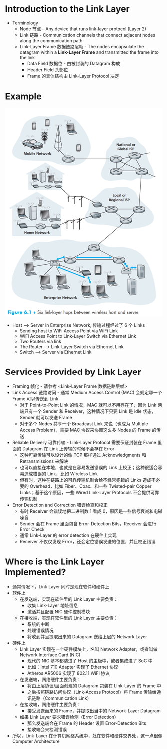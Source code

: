 # Introduction to the Link Layer

+ Terminology 
  + Node 节点 - Any device that runs link-layer protocol (Layer 2)
  + Link 链路 - Communication channels that connect adjacent nodes along the communication path
  + Link-Layer Frame 数据链路层帧 - The nodes encapsulate the datagram within a **Link-Layer Frame** and transmitted the frame into the link
    + Data Field 数据位 - 由被封装的 Datagram 构成
    + Header Field 头部位 
    + Frame 的具体结构由 Link-Layer Protocol 决定



# Example

![Link-Layer Example between host and server](https://raw.githubusercontent.com/sean25xiao/yxiaoNotes-pic/main/Link-Layer%20Example%20between%20host%20and%20server.PNG)

+ Host --> Server in Enterprise Network, 传输过程经过了 6 个 Links
  + Sending host to WiFi Access Point via WiFi Link
  + WiFi Access Point to Link-Layer Switch via Ethernet Link
  + Two Routers via link
  + The Router --> Link-Layer Switch via Ethernet Link
  + Switch --> Server via Ethernet Link



# Services Provided by Link Layer

+ Framing 帧化 - 请参考 <Link-Layer Frame 数据链路层帧>
+ Link Access 链路访问 - 通常 Medium Access Control (MAC) 会规定哪一个 Frame 可以传送到 Link
  + 对于 Point-to-Point Link 的情况，MAC 就可以不用存在了，因为 Link 两端只有一个 Sender 和 Receiver，这种情况下只要 Link 是 idle 状态，Sender 就可以发送 Frame
  + 对于多个 Nodes 共享一个 Broadcast Link 来说（也成为 Multiple Access Problem），需要 MAC 协议来协调这么多 Nodes 的 Frame 的传送
+ Reliable Delivery 可靠传输 - Link-Layer Protocol 需要保证封装在 Frame 里面的 Datagram 在 Link 上传输的时候不会存在 Error
  + 这种可靠传输可以设计的像 TCP 那样通过 Acknowledgments 和 Retransmissions 来解决
  + 也可以直接在本地，也就是在容易发送错误的 Link 上校正；这种很适合容易造成错误的 Link，比如 Wireless Link
  + 但有时，这种在链路上的可靠传输机制会给不经常犯错的 Links 造成不必要的 Overhead，比如 Fiber、Coax、和一些 Twisted-pair Copper Links；基于这个原因，一些 Wired Link-Layer Protocols 不会提供可靠传输机制
+ Error Detection and Correction 错误检查和校正
  + 有时 Receiver 会错误地把二进制数 1 看成 0，原因是一些信号衰减和电磁噪音
  + Sender 会在 Frame 里面包含 Error-Detection Bits，Receiver 会进行 Error Check
  + 通常 Link-Layer 的 error detection 在硬件上实现
  + Receiver 不仅仅发现 Error，还会定位错误发送的位置，并且校正错误



# Where is the Link Layer Implemented?

+ 通常情况下，Link Layer 同时是现在软件和硬件上
+ 软件上
  + 在发送端，实现在软件里的 Link Layer 主要负责：
    + 收集 Link-Layer 地址信息
    + 激活并且配置 NIC 硬件控制模块
  + 在接收端，实现在软件里的 Link Layer 主要负责：
    + 系统的中断
    + 处理错误情况
    + 将收到并且提取出来的 Datagram 送给上层的 Network Layer
+ 硬件上
  + Link Layer 实现在一个硬件模块上，名叫 Network Adapter，或者叫做 Network Interface Card (NIC)
    + 现代的 NIC 基本都装进了 Host 的主板中，或者集成进了 SoC 中
    + 比如：Intel 710 Adapter 实现了 Ethernet 协议
    + Atheros AR5006 实现了 802.11 WiFi 协议
  + 在发送端，网络硬件主要负责：
    + 将由上层协议/层面创建的 Datagram 包装在 Link-Layer 的 Frame 中
    + 之后按照链路访问协议（Link-Access Protocol）将 Frame 传输给通讯链路（Communication Link）
  + 在接收端，网络硬件主要负责：
    + 接受发送而来的 Frame，并提取出当中的 Network-Layer Datagram
  + 如果 Link Layer 要求错误检测（Error Detection）
    + 那么发送端会在 Frame 的 Header 设置 Error-Detection Bits
    + 接收端会来检测错误
+ 所以，Link-Layer 在计算机网络系统中，处在软件和硬件交界处，这一点很像 Computer Architecture